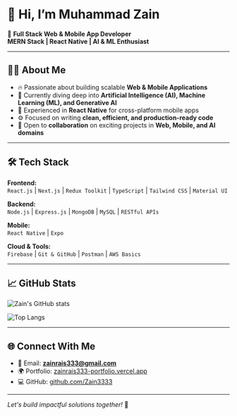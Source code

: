 # 👋 Hi, I’m Muhammad Zain

🚀 **Full Stack Web & Mobile App Developer**  
**MERN Stack | React Native | AI & ML Enthusiast**

---

## 🧑‍💻 About Me
- 🔥 Passionate about building scalable **Web & Mobile Applications**
- 🤖 Currently diving deep into **Artificial Intelligence (AI), Machine Learning (ML), and Generative AI**
- 📱 Experienced in **React Native** for cross-platform mobile apps
- ⚙️ Focused on writing **clean, efficient, and production-ready code**
- 🤝 Open to **collaboration** on exciting projects in **Web, Mobile, and AI domains**

---

## 🛠️ Tech Stack
**Frontend:**  
`React.js` | `Next.js` | `Redux Toolkit` | `TypeScript` | `Tailwind CSS` | `Material UI`

**Backend:**  
`Node.js` | `Express.js` | `MongoDB` | `MySQL` | `RESTful APIs`

**Mobile:**  
`React Native` | `Expo`

**Cloud & Tools:**  
`Firebase` | `Git & GitHub` | `Postman` | `AWS Basics`

---

## 📈 GitHub Stats
![Zain's GitHub stats](https://github-readme-stats.vercel.app/api?username=Zain3333&show_icons=true&theme=radical&count_private=true)

![Top Langs](https://github-readme-stats.vercel.app/api/top-langs/?username=Zain3333&layout=compact&theme=radical)

---

## 🌐 Connect With Me
- 📩 Email: **zainrais333@gmail.com**
- 🌍 Portfolio: [zainrais333-portfolio.vercel.app](https://zainrais333-portfolio.vercel.app/)
- 💻 GitHub: [github.com/Zain3333](https://github.com/Zain3333)

---

*Let's build impactful solutions together!* 🚀
